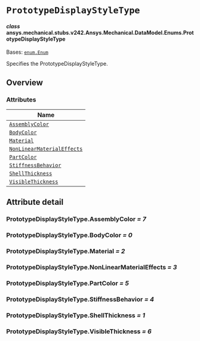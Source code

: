 # `PrototypeDisplayStyleType`



#### *class* ansys.mechanical.stubs.v242.Ansys.Mechanical.DataModel.Enums.PrototypeDisplayStyleType

Bases: [`enum.Enum`](https://docs.python.org/3/library/enum.html#enum.Enum)

Specifies the PrototypeDisplayStyleType.

<!-- !! processed by numpydoc !! -->

<a id="overview"></a>

## Overview

### Attributes

| Name |
| ----------------------------------------------------------------------------------- |
| [`AssemblyColor`](#PrototypeDisplayStyleType.AssemblyColor) |
| [`BodyColor`](#PrototypeDisplayStyleType.BodyColor) |
| [`Material`](#PrototypeDisplayStyleType.Material) |
| [`NonLinearMaterialEffects`](#PrototypeDisplayStyleType.NonLinearMaterialEffects) |
| [`PartColor`](#PrototypeDisplayStyleType.PartColor) |
| [`StiffnessBehavior`](#PrototypeDisplayStyleType.StiffnessBehavior) |
| [`ShellThickness`](#PrototypeDisplayStyleType.ShellThickness) |
| [`VisibleThickness`](#PrototypeDisplayStyleType.VisibleThickness) |

<a id="attribute-detail"></a>

## Attribute detail

<a id="PrototypeDisplayStyleType.AssemblyColor"></a>

### PrototypeDisplayStyleType.AssemblyColor *= 7*

<a id="PrototypeDisplayStyleType.BodyColor"></a>

### PrototypeDisplayStyleType.BodyColor *= 0*

<a id="PrototypeDisplayStyleType.Material"></a>

### PrototypeDisplayStyleType.Material *= 2*

<a id="PrototypeDisplayStyleType.NonLinearMaterialEffects"></a>

### PrototypeDisplayStyleType.NonLinearMaterialEffects *= 3*

<a id="PrototypeDisplayStyleType.PartColor"></a>

### PrototypeDisplayStyleType.PartColor *= 5*

<a id="PrototypeDisplayStyleType.StiffnessBehavior"></a>

### PrototypeDisplayStyleType.StiffnessBehavior *= 4*

<a id="PrototypeDisplayStyleType.ShellThickness"></a>

### PrototypeDisplayStyleType.ShellThickness *= 1*

<a id="PrototypeDisplayStyleType.VisibleThickness"></a>

### PrototypeDisplayStyleType.VisibleThickness *= 6*


